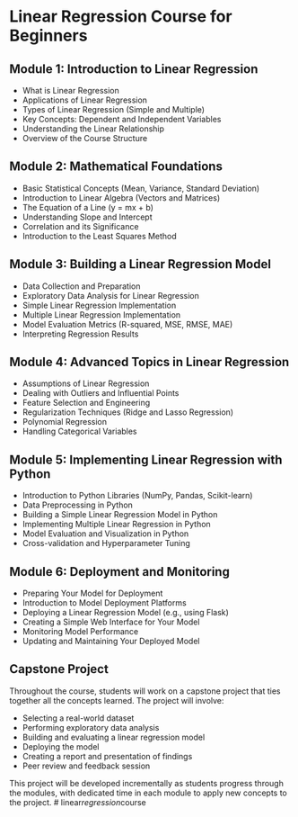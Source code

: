 # Linear Regression Course for Beginners

## Module 1: Introduction to Linear Regression

- What is Linear Regression
- Applications of Linear Regression
- Types of Linear Regression (Simple and Multiple)
- Key Concepts: Dependent and Independent Variables
- Understanding the Linear Relationship
- Overview of the Course Structure

## Module 2: Mathematical Foundations

- Basic Statistical Concepts (Mean, Variance, Standard Deviation)
- Introduction to Linear Algebra (Vectors and Matrices)
- The Equation of a Line (y = mx + b)
- Understanding Slope and Intercept
- Correlation and its Significance
- Introduction to the Least Squares Method

## Module 3: Building a Linear Regression Model

- Data Collection and Preparation
- Exploratory Data Analysis for Linear Regression
- Simple Linear Regression Implementation
- Multiple Linear Regression Implementation
- Model Evaluation Metrics (R-squared, MSE, RMSE, MAE)
- Interpreting Regression Results

## Module 4: Advanced Topics in Linear Regression

- Assumptions of Linear Regression
- Dealing with Outliers and Influential Points
- Feature Selection and Engineering
- Regularization Techniques (Ridge and Lasso Regression)
- Polynomial Regression
- Handling Categorical Variables

## Module 5: Implementing Linear Regression with Python

- Introduction to Python Libraries (NumPy, Pandas, Scikit-learn)
- Data Preprocessing in Python
- Building a Simple Linear Regression Model in Python
- Implementing Multiple Linear Regression in Python
- Model Evaluation and Visualization in Python
- Cross-validation and Hyperparameter Tuning

## Module 6: Deployment and Monitoring

- Preparing Your Model for Deployment
- Introduction to Model Deployment Platforms
- Deploying a Linear Regression Model (e.g., using Flask)
- Creating a Simple Web Interface for Your Model
- Monitoring Model Performance
- Updating and Maintaining Your Deployed Model

## Capstone Project

Throughout the course, students will work on a capstone project that ties together all the concepts learned. The project will involve:

- Selecting a real-world dataset
- Performing exploratory data analysis
- Building and evaluating a linear regression model
- Deploying the model
- Creating a report and presentation of findings
- Peer review and feedback session

This project will be developed incrementally as students progress through the modules, with dedicated time in each module to apply new concepts to the project.
#   l i n e a r _ r e g r e s s i o n _ c o u r s e  
 